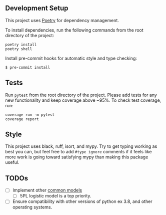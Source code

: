 ## Development Setup

This project uses [Poetry](https://python-poetry.org/docs/) for dependency management.

To install dependencies, run the following commands from the root directory of the project:

```shell
poetry install
poetry shell
```

Install pre-commit hooks for automatic style and type checking:

```console
$ pre-commit install
```

## Tests

Run `pytest` from the root directory of the project. Please add tests for any new functionality and keep coverage above ~95%. To check test coverage, run:

```shell
coverage run -m pytest
coverage report
```

## Style

This project uses black, ruff, isort, and mypy. Try to get typing working as best you can, but feel free to add `#type ignore` comments if it feels like more work is going toward satisfying mypy than making this package useful.

## TODOs

- [ ] Implement other [common models](https://www.graphpad.com/guides/prism/latest/curve-fitting/reg_models_built-in_to_prism.htm)
	- [ ] 5PL logistic model is a top priority.
- [ ] Ensure compatibility with other versions of python ex 3.8, and other operating systems.